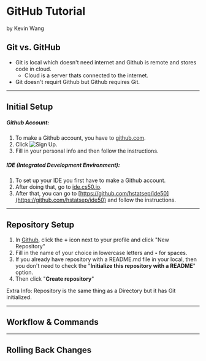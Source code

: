 # GitHub Tutorial
by Kevin Wang

## Git vs. GitHub
* Git is local which doesn't need internet and Github is remote and stores code in cloud.
    * Cloud is a server thats connected to the internet.
* Git doesn't requirt Github but Github requires Git.

---
## Initial Setup

##### **Github Account**:
1. To make a Github account, you have to [github.com](https://github.com/).
2. Click ![Sign Up](github-signup).  
3. Fill in your personal info and then follow the instructions. 

##### **IDE** (Integrated Development Environment):

1. To set up your IDE you first have to make a Github account.
2. After doing that, go to [ide.cs50.io](https://ide.cs50.io).
3. After that, you can go to [https://github.com/hstatsep/ide50](https://github.com/hstatsep/ide50) and follow the instructions.


---
## Repository Setup
1. In [Github](https://github.com/), click the **+** icon next to your profile and click "New Repository"
2. Fill in the name of your choice in lowercase letters and **-** for spaces.
3. If you already have repository with a README.md file in your local, then you don't need to check the "**Initialize this repository with a README**" option.
4. Then click "**Create repository**"  


Extra Info: Repository is the same thing as a Directory but it has Git initialized.


---
## Workflow & Commands



---
## Rolling Back Changes